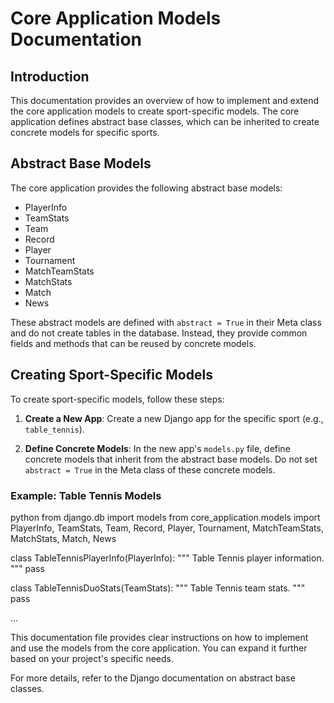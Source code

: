 # Core Application Models Documentation

## Introduction

This documentation provides an overview of how to implement and extend the core application models to create sport-specific models. The core application defines abstract base classes, which can be inherited to create concrete models for specific sports.

## Abstract Base Models

The core application provides the following abstract base models:

- PlayerInfo
- TeamStats
- Team
- Record
- Player
- Tournament
- MatchTeamStats
- MatchStats
- Match
- News

These abstract models are defined with `abstract = True` in their Meta class and do not create tables in the database. Instead, they provide common fields and methods that can be reused by concrete models.

## Creating Sport-Specific Models

To create sport-specific models, follow these steps:

1. **Create a New App**: Create a new Django app for the specific sport (e.g., `table_tennis`).

2. **Define Concrete Models**: In the new app's `models.py` file, define concrete models that inherit from the abstract base models. Do not set `abstract = True` in the Meta class of these concrete models.

### Example: Table Tennis Models

python
from django.db import models
from core_application.models import PlayerInfo, TeamStats, Team, Record, Player, Tournament, MatchTeamStats, MatchStats, Match, News

class TableTennisPlayerInfo(PlayerInfo):
    """
    Table Tennis player information.
    """
    pass

class TableTennisDuoStats(TeamStats):
    """
    Table Tennis team stats.
    """
    pass

...

This documentation file provides clear instructions on how to implement and use the models from the core application. You can expand it further based on your project's specific needs.

For more details, refer to the Django documentation on abstract base classes.